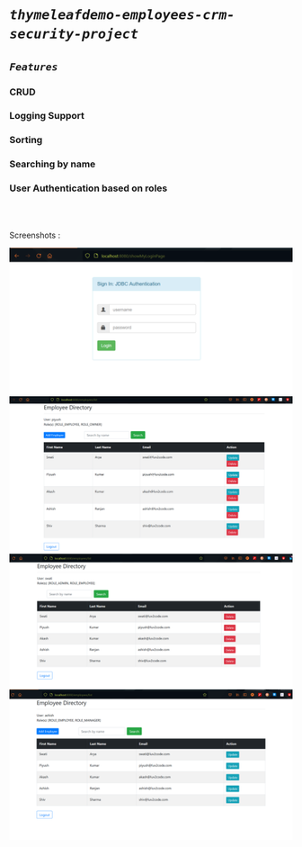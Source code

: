 # <em><code>thymeleafdemo-employees-crm-security-project</code></em>

## <code><em>Features</em></code>

### CRUD
### Logging Support
### Sorting
### Searching by name
### User Authentication based on roles
<br><br>

Screenshots :

 <img src="login.png"> 
 <img src="page.png">
<img src="1.png">
<img src="2.png">

